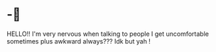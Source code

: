# -🍓
HELLO!! I'm very nervous when talking to people I get uncomfortable sometimes plus awkward always??? Idk but yah ! 

